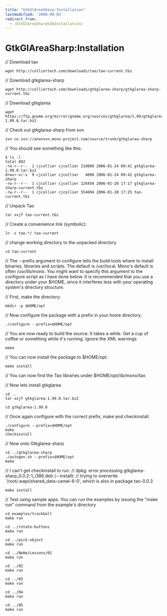 ```yaml
---
title: "GtkGlAreaSharp:Installation"
lastmodified: '2008-09-03'
redirect_from:
  - /GtkGlAreaSharp%3AInstallation/
---
```


GtkGlAreaSharp:Installation
===========================

// Download tao

    wget http://colliertech.com/downloads/tao/tao-current.tbz

// Download gtkglarea-sharp

    wget http://colliertech.com/downloads/gtkglarea-sharp/gtkglarea-sharp-current.tbz

// Download gtkglarea

    wget https://ftp.gnome.org/mirror/gnome.org/sources/gtkglarea/1.99/gtkglarea-1.99.0.tar.bz2

// Check out gtkglarea-sharp from svn

    svn co svn://anonsvn.mono-project.com/source/trunk/gtkglarea-sharp

// You should see something like this:

    $ ls -l
    total 892
    -rw-r--r--  1 cjcollier cjcollier 210089 2006-01-24 09:41 gtkglarea-1.99.0.tar.bz2
    drwxr-xr-x  9 cjcollier cjcollier   4096 2006-01-24 09:42 gtkglarea-sharp
    -rw-r--r--  1 cjcollier cjcollier 126456 2006-01-20 17:17 gtkglarea-sharp-current.tbz
    -rw-r--r--  1 cjcollier cjcollier 554694 2006-01-20 17:25 tao-current.tbz

// Unpack Tao

    tar xvjf tao-current.tbz

// Create a convenience link (symbolic):

    ln -s tao-*/ tao-current

// change working directory to the unpacked directory

    cd tao-current

// The --prefix argument to configure tells the build tools where to install binaries, libraries and scripts. The default is /usr/local. Mono's default is often /usr/lib/mono. You might want to specify this argument to the configure script as I have done below. It is recommended that you use a directory under your \$HOME, since it interferes less with your operating system's directory structure.

// First, make the directory:

    mkdir -p $HOME/opt

// Now configure the package with a prefix in your home directory:

    ./configure --prefix=$HOME/opt

// You are now ready to build the source. It takes a while. Get a cup of coffee or something while it's running. Ignore the XML warnings

    make

// You can now install the package to \$HOME/opt:

    make install

// You can now find the Tao libraries under \$HOME/opt/lib/mono/tao

// Now lets install gtkglarea

    cd ..
    tar xvjf gtkglarea-1.99.0.tar.bz2

    cd gtkglarea-1.99.0

// Once again configure with the correct prefix, make and checkinstall.

    ./configure --prefix=$HOME/opt
    make
    checkinstall

// Now onto Gtkglarea-sharp

    cd ../gtkglarea-sharp
    ./autogen.sh --prefix=$HOME/opt
    make

// I can't get checkinstall to run. // dpkg: error processing gtkglarea-sharp_0.0.2-1_i386.deb (--install): // trying to overwrite \`/root/.wapi/shared_data-camel-6-0', which is also in package tao-0.0.3

    make install

// Test using sample apps. You can run the examples by issuing the "make run" command from the example's directory

    cd examples/trackball
    make run

    cd ../rotate-buttons
    make run

    cd ../pick-object
    make run

    cd ../NeHe/Lessons/01
    make run

    cd ../02
    make run

    cd ../03
    make run

    cd ../04
    make run

    cd ../05
    make run
